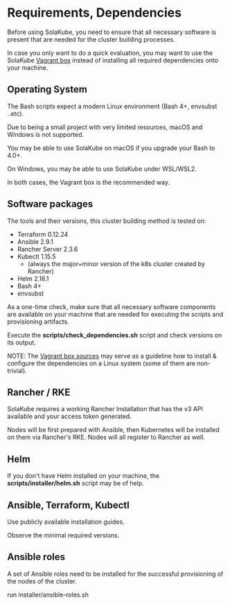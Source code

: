 # Requirements, Dependencies

Before using SolaKube, you need to ensure that all necessary software is present that are needed for the cluster building processes.
 
In case you only want to do a quick evaluation, you may want to use the SolaKube [Vagrant box](vagrant.md) instead of installing all required dependencies onto your machine.

## Operating System

The Bash scripts expect a modern Linux environment (Bash 4+, envsubst ..etc).

Due to being a small project with very limited resources, macOS and Windows is not supported.

You may be able to use SolaKube on macOS if you upgrade your Bash to 4.0+.

On Windows, you may be able to use SolaKube under WSL/WSL2.

In both cases, the Vagrant box is the recommended way.

## Software packages

The tools and their versions, this cluster building method is tested on:
 
- Terraform 0.12.24
- Ansible 2.9.1
- Rancher Server 2.3.6
- Kubectl 1.15.5
  - (always the major+minor version of the k8s cluster created by Rancher)
- Helm 2.16.1
- Bash 4+
- envsubst

As a one-time check, make sure that all necessary software components are available on your machine that are needed for executing the scripts and provisioning artifacts.

Execute the **scripts/check_dependencies.sh** script and check versions on its output.

NOTE: The [Vagrant box sources](https://github.com/asoltesz/solakube-vagrant) may serve as a guideline how to install & configure the dependencies on a Linux system (some of them are non-trivial).
 
## Rancher / RKE
 
SolaKube requires a working Rancher Installation that has the v3 API available and your access token generated.
 
Nodes will be first prepared with Ansible, then Kubernetes will be installed on them via Rancher's RKE. Nodes will all register to Rancher as well. 
 
## Helm

If you don't have Helm installed on your machine, the **scripts/installer/helm.sh** script may be of help. 

## Ansible, Terraform, Kubectl

Use publicly available installation guides. 

Observe the minimal required versions.

## Ansible roles

A set of Ansible roles need to be installed for the successful provisioning of the nodes of the cluster.

run installer/ansible-roles.sh 

